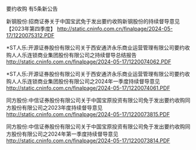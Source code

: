 要约收购 有5条新公告 

新钢股份:招商证券关于中国宝武免于发出要约收购新钢股份的持续督导意见【2023年第四季度】 http://static.cninfo.com.cn/finalpage/2024-05-17/1220075312.PDF 

*ST人乐:开源证券股份有限公司关于西安通济永乐商业运营管理有限公司要约收购人人乐连锁商业集团股份有限公司之持续督导总结报告 http://static.cninfo.com.cn/finalpage/2024-05-17/1220074062.PDF 

*ST人乐:开源证券股份有限公司关于西安通济永乐商业运营管理有限公司要约收购人人乐连锁商业集团股份有限公司之2024年一季度持续督导意见 http://static.cninfo.com.cn/finalpage/2024-05-17/1220074061.PDF 

同方股份:中信证券股份有限公司关于中国宝原投资有限公司免于发出要约收购同方股份有限公司之2023年度持续督导意见 http://static.cninfo.com.cn/finalpage/2024-05-17/1220073815.PDF 

同方股份:中信证券股份有限公司关于中国宝原投资有限公司免于发出要约收购同方股份有限公司之2024年第一季度持续督导意见 http://static.cninfo.com.cn/finalpage/2024-05-17/1220073814.PDF 

